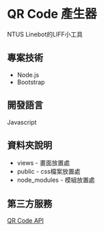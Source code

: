 QR Code 產生器
===
NTUS Linebot的LIFF小工具
## 專案技術
* Node.js
* Bootstrap
## 開發語言
Javascript
## 資料夾說明
* views - 畫面放置處
* public - css檔案放置處
* node_modules - 模組放置處
## 第三方服務
[QR Code API][1]

  [1]: https://goqr.me/api/        "QRCodeAPI"
